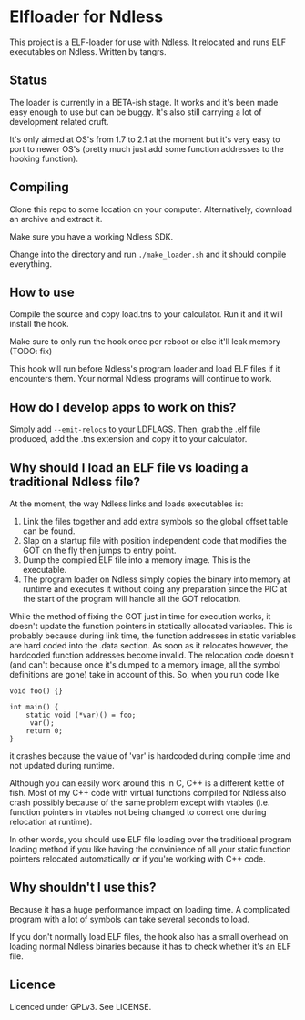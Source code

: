 # Elfloader for Ndless

This project is a ELF-loader for use with Ndless. It relocated and runs ELF executables on Ndless. Written by tangrs.

## Status

The loader is currently in a BETA-ish stage. It works and it's been made easy enough to use but can be buggy. It's also still carrying a lot of development related cruft.

It's only aimed at OS's from 1.7 to 2.1 at the moment but it's very easy to port to newer OS's (pretty much just add some function addresses to the hooking function).

## Compiling

Clone this repo to some location on your computer. Alternatively, download an archive and extract it.

Make sure you have a working Ndless SDK.

Change into the directory and run ```./make_loader.sh``` and it should compile everything.

## How to use

Compile the source and copy load.tns to your calculator. Run it and it will install the hook.

Make sure to only run the hook once per reboot or else it'll leak memory (TODO: fix)

This hook will run before Ndless's program loader and load ELF files if it encounters them. Your normal Ndless programs will continue to work.

## How do I develop apps to work on this?

Simply add ```--emit-relocs``` to your LDFLAGS. Then, grab the .elf file produced, add the .tns extension and copy it to your calculator.

## Why should I load an ELF file vs loading a traditional Ndless file?

At the moment, the way Ndless links and loads executables is:

1. Link the files together and add extra symbols so the global offset table can be found.
2. Slap on a startup file with position independent code that modifies the GOT on the fly then jumps to entry point.
3. Dump the compiled ELF file into a memory image. This is the executable.
4. The program loader on Ndless simply copies the binary into memory at runtime and executes it without doing any preparation since the PIC at the start of the program will handle all the GOT relocation.

While the method of fixing the GOT just in time for execution works, it doesn't update the function pointers in statically allocated variables. This is probably because during link time, the function addresses in static variables are hard coded into the .data section. As soon as it relocates however, the hardcoded function addresses become invalid. The relocation code doesn't (and can't because once it's dumped to a memory image, all the symbol definitions are gone) take in account of this. So, when you run code like

    void foo() {}

    int main() {
        static void (*var)() = foo;
         var();
        return 0;
    }

it crashes because the value of 'var' is hardcoded during compile time and not updated during runtime.

Although you can easily work around this in C, C++ is a different kettle of fish. Most of my C++ code with virtual functions compiled for Ndless also crash possibly because of the same problem except with vtables (i.e. function pointers in vtables not being changed to correct one during relocation at runtime).

In other words, you should use ELF file loading over the traditional program loading method if you like having the convinience of all your static function pointers relocated automatically or if you're working with C++ code.

## Why shouldn't I use this?

Because it has a huge performance impact on loading time. A complicated program with a lot of symbols can take several seconds to load.

If you don't normally load ELF files, the hook also has a small overhead on loading normal Ndless binaries because it has to check whether it's an ELF file.

## Licence

Licenced under GPLv3. See LICENSE.